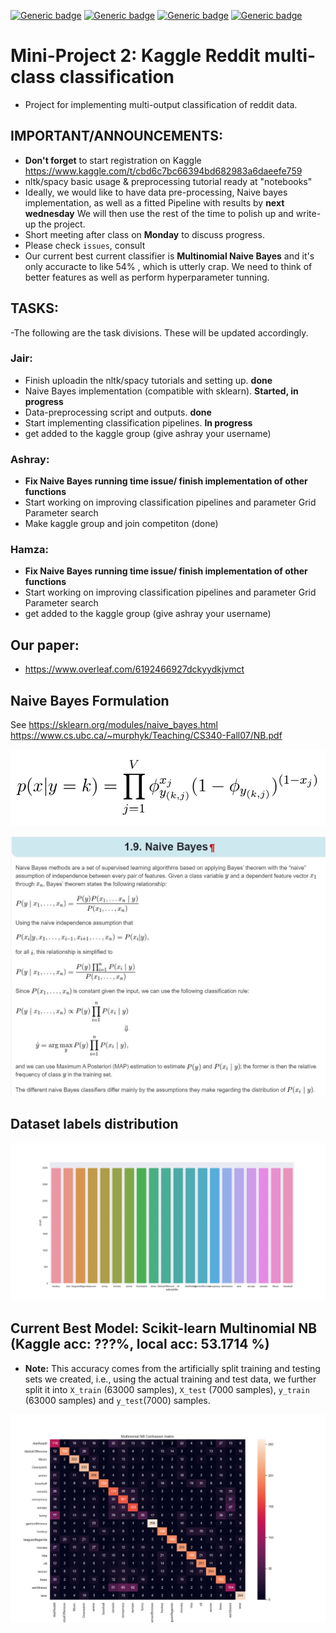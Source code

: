 [![Generic badge](https://img.shields.io/badge/Reddit_Classification-Building-blue.svg)](https://shields.io/)
[![Generic badge](https://img.shields.io/badge/Contributors-3-<COLOR>.svg)](https://shields.io/)
[![Generic badge](https://img.shields.io/badge/COMP551-Applied_Machine_Learning-red.svg)](https://shields.io/)
[![Generic badge](https://img.shields.io/badge/Neat_level-OVER_8000-green.svg)](https://shields.io/)


# Mini-Project 2: Kaggle Reddit multi-class classification
- Project for implementing multi-output classification of reddit data. 

## IMPORTANT/ANNOUNCEMENTS:  
- **Don't forget** to start registration on Kaggle https://www.kaggle.com/t/cbd6c7bc66394bd682983a6daeefe759
- nltk/spacy basic usage &  preprocessing tutorial ready at "notebooks" 
- Ideally, we would like to have data pre-processing, Naive bayes implementation, 
as well as a fitted Pipeline with results by **next wednesday** We will then use the rest of the time 
to polish up and write-up the project. 
- Short meeting after class on **Monday** to discuss progress.
- Please check `issues`, consult  
- Our current best current classifier is **Multinomial Naive Bayes** and it's only accuracte to like 54% , which is utterly crap. We need to think of better features as well as perform hyperparameter tunning. 


## TASKS: 
-The following are the task divisions. These will be updated accordingly. 

### Jair: 
- Finish uploadin the nltk/spacy tutorials and setting up. **done**
- Naive Bayes implementation (compatible with sklearn). **Started, in progress**
- Data-preprocessing script and outputs. **done**
- Start implementing classification pipelines. **In progress**
- get added to the kaggle group (give ashray your username)

### Ashray: 
- **Fix Naive Bayes running time issue/ finish implementation of other functions**
- Start working on improving classification pipelines and parameter Grid Parameter search
- Make kaggle group and join competiton (done)

### Hamza: 
- **Fix Naive Bayes running time issue/ finish implementation of other functions**
- Start working on improving classification pipelines and parameter Grid Parameter search 
- get added to the kaggle group (give ashray your username)

## Our paper: 
- https://www.overleaf.com/6192466927dckyydkjvmct

## Naive Bayes Formulation 
See https://sklearn.org/modules/naive_bayes.html
https://www.cs.ubc.ca/~murphyk/Teaching/CS340-Fall07/NB.pdf

![](figs/Bernoulli_NB.png)

![](figs/Naive_Bayes_formulation.png)

## Dataset labels distribution  
![](figs/labels_countplot.png)

## Current Best Model: Scikit-learn Multinomial NB (Kaggle acc: ???%, local acc: 53.1714 %)

- **Note:** This accuracy comes from the artificially split training and testing sets we created, i.e., using the actual training and test data, we further split it into `X_train` (63000 samples), `X_test` (7000 samples), `y_train` (63000 samples) and `y_test`(7000) samples.  

![](figs/Multinomial_NB_Confussion_matrix.png)
